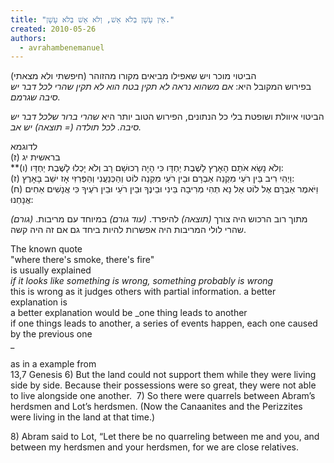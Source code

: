 ```yaml
---
title: "אֵין עָשָׁן בְּלֹא אֵשׁ, וְלֹא אֵשׁ בְּלֹא עָשָׁן."
created: 2010-05-26
authors: 
  - avrahambenemanuel
---
```

  
    
הביטוי מוכר ויש שאפילו מביאים מקורו מהזוהר (חיפשתי ולא מצאתי)  
בפירוש המקובל היא: _אם משהוא נראה לא תקין בטח הוא לא תקין שהרי לכל דבר יש סיבה שגרמם._  
  
הביטוי איוולת ושופטת בלי כל הנתונים, הפירוש הטוב יותר היא _שהרי ברור שלכל דבר יש סיבה. לכל תולדה (= תוצאה) יש אב._  
  
לדוגמא  
בראשית יג (ז)  
**(ו) וְלֹא נָשָׂא אֹתָם הָאָרֶץ לָשֶׁבֶת יַחְדָּו כִּי הָיָה רְכוּשָׁם רָב וְלֹא יָכְלוּ לָשֶׁבֶת יַחְדָּו:  
(ז) וַיְהִי רִיב בֵּין רֹעֵי מִקְנֵה אַבְרָם וּבֵין רֹעֵי מִקְנֵה לוֹט וְהַכְּנַעֲנִי וְהַפְּרִזִּי אָז ישֵׁב בָּאָרֶץ:  
(ח) וַיֹּאמֶר אַבְרָם אֶל לוֹט אַל נָא תְהִי מְרִיבָה בֵּינִי וּבֵינֶךָ וּבֵין רֹעַי וּבֵין רֹעֶיךָ כִּי אֲנָשִׁים אַחִים אֲנָחְנוּ:  

_(גורם)_ מתוך רוב הרכוש היה צורך _(תוצאה)_ להיפרד. _(עוד גורם)_ במיוחד עם מריבות. שהרי לולי המריבות היה אפשרות להיות ביחד גם אם זה היה קשה.  
  
The known quote  
"where there's smoke, there's fire"  
is usually explained  
_if it looks like something is wrong, something probably is wrong_  
this is wrong as it judges others with partial information. a better explanation is  
a better explanation would be _one thing leads to another  
if one things leads to another, a series of events happen, each one caused by the previous one  
_  
  
  
as in a example from  
13,7 Genesis
6) But the land could not support them while they were living side by side. Because their possessions were so great, they were not able to live alongside one another. 
7) So there were quarrels between Abram’s herdsmen and Lot’s herdsmen. (Now the Canaanites and the Perizzites were living in the land at that time.)

8) Abram said to Lot, “Let there be no quarreling between me and you, and between my herdsmen and your herdsmen, for we are close relatives.
